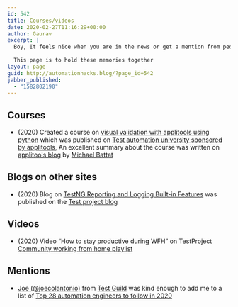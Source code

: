 ```yaml
---
id: 542
title: Courses/videos
date: 2020-02-27T11:16:29+00:00
author: Gaurav
excerpt: |
  Boy, It feels nice when you are in the news or get a mention from people that you respect and admire. Doesn't it?
  
  This page is to hold these memories together
layout: page
guid: http://automationhacks.blog/?page_id=542
jabber_published:
  - "1582802190"
---
```

## Courses

  * (2020) Created a course on <a rel="noreferrer noopener" href="https://testautomationu.applitools.com/visual-testing-python/" target="_blank">visual validation with applitools using python</a> which was published on <a rel="noreferrer noopener" href="https://testautomationu.applitools.com/" target="_blank">Test automation university sponsored by applitools</a>, An excellent summary about the course was written on [applitools blog](https://applitools.com/blog/test-visually-with-python-tau/) by [Michael Battat](https://applitools.com/blog/author/michaelbattat/)

## Blogs on other sites

  * (2020) Blog on <a rel="noopener" href="https://blog.testproject.io/2020/01/23/testng-reporting-and-logging-built-in-features/" target="_blank">TestNG Reporting and Logging Built-in Features</a> was published on the <a rel="noopener" href="https://blog.testproject.io/" target="_blank">Test project blog</a>

## Videos

  * (2020) Video &#8220;How to stay productive during WFH&#8221; on TestProject <a rel="noopener" href="https://youtu.be/XdGasWJBw6U" target="_blank">Community working from home playlist</a>

## Mentions

  * <a href="https://twitter.com/joecolantonio?ref_src=twsrc%5Egoogle%7Ctwcamp%5Eserp%7Ctwgr%5Eauthor" target="_blank" rel="noopener">Joe (@joecolantonio)</a> from [Test Guild](https://testguild.com/) was kind enough to add me to a list of&nbsp;<a href="https://testguild.com/follow-testers-2020/" target="_blank" rel="noopener">Top 28 automation engineers to follow in 2020 </a>